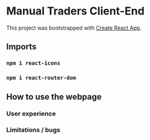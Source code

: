 # Manual Traders Client-End

This project was bootstrapped with [Create React App](https://github.com/facebook/create-react-app).

## Imports 

### `npm i react-icons`
### `npm i react-router-dom`

## How to use the webpage

### User experience

### Limitations / bugs
